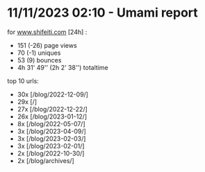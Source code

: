 # 11/11/2023 02:10 - Umami report
for www.shifeiti.com [24h] :

 - 151 (-26) page views
 - 70 (-1) uniques
 - 53 (9) bounces
 - 4h 31' 49'' (2h 2' 38'') totaltime


top 10 urls:
 - 30x [/blog/2022-12-09/]
 - 29x [/]
 - 27x [/blog/2022-12-22/]
 - 26x [/blog/2023-01-12/]
 - 8x [/blog/2022-05-07/]
 - 3x [/blog/2023-04-09/]
 - 3x [/blog/2023-02-03/]
 - 3x [/blog/2023-02-01/]
 - 2x [/blog/2022-10-30/]
 - 2x [/blog/archives/]


